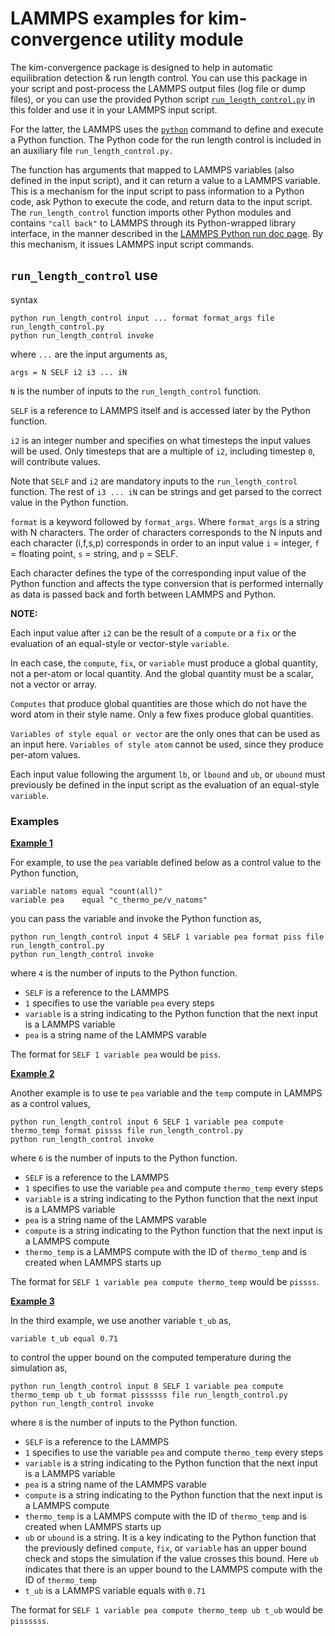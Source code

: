 # LAMMPS examples for kim-convergence utility module

The kim-convergence package is designed to help in automatic equilibration
detection & run length control. You can use this package in your script and
post-process the LAMMPS output files (log file or dump files), or you can use
the provided Python script
[`run_length_control.py`](https://github.com/openkim/kim-convergence/blob/main/examples/lammps/run_length_control.py)
in this folder and use it in your LAMMPS input script.

For the latter, the LAMMPS uses the
[`python`](https://docs.lammps.org/python.html) command to define and execute a
Python function. The Python code for the run length control is included in an
auxiliary file `run_length_control.py.`

The function has arguments that mapped to LAMMPS variables (also defined in the
input script), and it can return a value to a LAMMPS variable. This is a
mechanism for the input script to pass information to a Python code, ask Python
to execute the code, and return data to the input script. The
`run_length_control` function imports other Python modules and contains
`"call back"` to LAMMPS through its Python-wrapped library interface, in the
manner described in the
[LAMMPS Python run doc page](https://docs.lammps.org/Python_run.html).
By this mechanism, it issues LAMMPS input script commands.

## `run_length_control` use

syntax

```shell
python run_length_control input ... format format_args file run_length_control.py
python run_length_control invoke
```

where `...` are the input arguments as,

```shell
args = N SELF i2 i3 ... iN
```

``N`` is the number of inputs to the `run_length_control` function.

``SELF`` is a reference to LAMMPS itself and is accessed later by the Python
function.

``i2`` is an integer number and specifies on what timesteps the input values
will be used. Only timesteps that are a multiple of `i2`, including timestep
`0`, will contribute values.

Note that `SELF` and `i2` are mandatory inputs to the `run_length_control`
function. The rest of `i3 ... iN` can be strings and get parsed to the correct
value in the Python function.

``format`` is a keyword followed by ``format_args``. Where `format_args` is a
string with N characters. The order of characters corresponds to the N inputs
and each character (i,f,s,p) corresponds in order to an
input value `i` = integer, `f` = floating point, `s` = string, and `p` = SELF.

Each character defines the type of the corresponding input value of the Python
function and affects the type conversion that is performed internally as data
is passed back and forth between LAMMPS and Python.

**NOTE:**

Each input value after `i2` can be the result of a `compute` or a `fix` or the
evaluation of an equal-style or vector-style `variable`.

In each case, the `compute`, `fix`, or `variable` must produce a global
quantity, not a per-atom or local quantity. And the global quantity must be a
scalar, not a vector or array.

``Computes`` that produce global quantities are those which do not have the word
atom in their style name. Only a few fixes produce global quantities.

``Variables of style equal or vector`` are the only ones that can be used as an
input here. ``Variables of style atom`` cannot be used, since they produce
per-atom values.

Each input value following the argument `lb`, or `lbound` and `ub`, or
`ubound` must previously be defined in the input script as the evaluation of an
equal-style `variable`.

### Examples

**[Example 1](https://github.com/openkim/kim-convergence/blob/main/examples/lammps/in.lj)**

For example, to use the `pea` variable defined below as a control value to the
Python function,

```shell
variable natoms equal "count(all)"
variable pea    equal "c_thermo_pe/v_natoms"
```

you can pass the variable and invoke the Python function as,

```shell
python run_length_control input 4 SELF 1 variable pea format piss file run_length_control.py
python run_length_control invoke
```

where `4` is the number of inputs to the Python function.

- `SELF` is a reference to the LAMMPS
- `1` specifies to use the variable `pea` every steps
- `variable` is a string indicating to the Python function that the next input
  is a LAMMPS variable
- `pea` is a string name of the LAMMPS varable

The format for `SELF 1 variable pea` would be `piss`.

**[Example 2](https://github.com/openkim/kim-convergence/blob/main/examples/lammps/in.lj2)**

Another example is to use te `pea` variable and the `temp` compute in LAMMPS as
a control values,

```shell
python run_length_control input 6 SELF 1 variable pea compute thermo_temp format pissss file run_length_control.py
python run_length_control invoke
```

where `6` is the number of inputs to the Python function.

- `SELF` is a reference to the LAMMPS
- `1` specifies to use the variable `pea` and compute `thermo_temp` every steps
- `variable` is a string indicating to the Python function that the next input
  is a LAMMPS variable
- `pea` is a string name of the LAMMPS varable
- `compute` is a string indicating to the Python function that the next input
  is a LAMMPS compute
- `thermo_temp` is a LAMMPS compute with the ID of `thermo_temp` and is created
  when LAMMPS starts up

The format for `SELF 1 variable pea compute thermo_temp` would be `pissss`.

**[Example 3](https://github.com/openkim/kim-convergence/blob/main/examples/lammps/in.lj3)**

In the third example, we use another variable `t_ub` as,

```shell
variable t_ub equal 0.71
```

to control the upper bound on the computed temperature during the simulation as,

```shell
python run_length_control input 8 SELF 1 variable pea compute thermo_temp ub t_ub format pissssss file run_length_control.py
python run_length_control invoke
```

where `8` is the number of inputs to the Python function.

- `SELF` is a reference to the LAMMPS
- `1` specifies to use the variable `pea` and compute `thermo_temp` every steps
- `variable` is a string indicating to the Python function that the next input
  is a LAMMPS variable
- `pea` is a string name of the LAMMPS varable
- `compute` is a string indicating to the Python function that the next input
  is a LAMMPS compute
- `thermo_temp` is a LAMMPS compute with the ID of `thermo_temp` and is created
  when LAMMPS starts up
- `ub` or `ubound` is a string. It is a key indicating to the Python function
  that the previously defined `compute`, `fix`, or `variable` has an upper
  bound check and stops the simulation if the value crosses this bound.
  Here `ub` indicates that there is an upper bound to the LAMMPS compute with
  the ID of `thermo_temp`
- `t_ub` is a LAMMPS variable equals with `0.71`

The format for `SELF 1 variable pea compute thermo_temp ub t_ub` would be
`pissssss`.
